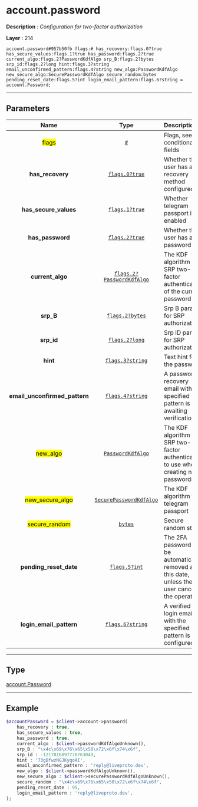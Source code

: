 # account.password

**Description** : *Configuration for two\-factor authorization*

**Layer** : 214

```tl
account.password#957b50fb flags:# has_recovery:flags.0?true has_secure_values:flags.1?true has_password:flags.2?true current_algo:flags.2?PasswordKdfAlgo srp_B:flags.2?bytes srp_id:flags.2?long hint:flags.3?string email_unconfirmed_pattern:flags.4?string new_algo:PasswordKdfAlgo new_secure_algo:SecurePasswordKdfAlgo secure_random:bytes pending_reset_date:flags.5?int login_email_pattern:flags.6?string = account.Password;
```

---

## Parameters

| Name | Type | Description |
| :---: | :---: | :--- |
| <mark>flags</mark> | [`#`](type/#) | Flags, see TL conditional fields |
| **has_recovery** | [`flags.0?true`](type/true) | Whether the user has a recovery method configured |
| **has_secure_values** | [`flags.1?true`](type/true) | Whether telegram passport is enabled |
| **has_password** | [`flags.2?true`](type/true) | Whether the user has a password |
| **current_algo** | [`flags.2?PasswordKdfAlgo`](type/PasswordKdfAlgo) | The KDF algorithm for SRP two-factor authentication of the current password |
| **srp_B** | [`flags.2?bytes`](type/bytes) | Srp B param for SRP authorization |
| **srp_id** | [`flags.2?long`](type/long) | Srp ID param for SRP authorization |
| **hint** | [`flags.3?string`](type/string) | Text hint for the password |
| **email_unconfirmed_pattern** | [`flags.4?string`](type/string) | A password recovery email with the specified pattern is still awaiting verification |
| <mark>new_algo</mark> | [`PasswordKdfAlgo`](type/PasswordKdfAlgo) | The KDF algorithm for SRP two-factor authentication to use when creating new passwords |
| <mark>new_secure_algo</mark> | [`SecurePasswordKdfAlgo`](type/SecurePasswordKdfAlgo) | The KDF algorithm for telegram passport |
| <mark>secure_random</mark> | [`bytes`](type/bytes) | Secure random string |
| **pending_reset_date** | [`flags.5?int`](type/int) | The 2FA password will be automatically removed at this date, unless the user cancels the operation |
| **login_email_pattern** | [`flags.6?string`](type/string) | A verified login email with the specified pattern is configured |

---

## Type

[account.Password](type/account.Password)

---

## Example

```php
$accountPassword = $client->account->password(
	has_recovery : true,
	has_secure_values : true,
	has_password : true,
	current_algo : $client->passwordKdfAlgoUnknown(),
	srp_B : "\x4c\x69\x76\x65\x50\x72\x6f\x74\x6f",
	srp_id : -1217816097770763049,
	hint : '73gBfwzNGJKyqoAI',
	email_unconfirmed_pattern : 'reply@liveproto.dev',
	new_algo : $client->passwordKdfAlgoUnknown(),
	new_secure_algo : $client->securePasswordKdfAlgoUnknown(),
	secure_random : "\x4c\x69\x76\x65\x50\x72\x6f\x74\x6f",
	pending_reset_date : 95,
	login_email_pattern : 'reply@liveproto.dev',
);
```